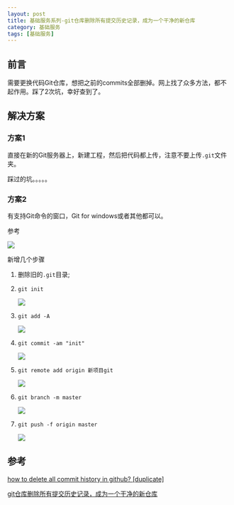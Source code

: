 ```yaml
---
layout: post
title: 基础服务系列-git仓库删除所有提交历史记录，成为一个干净的新仓库
category: 基础服务 
tags: [基础服务]
---
```

    
## 前言

需要更换代码Git仓库，想把之前的commits全部删掉。网上找了众多方法，都不起作用。踩了2次坑，幸好查到了。

## 解决方案

### 方案1

直接在新的Git服务器上，新建工程，然后把代码都上传，注意不要上传`.git`文件夹。

踩过的坑。。。。。

### 方案2

有支持Git命令的窗口，Git for windows或者其他都可以。

参考

![](https://oscimg.oschina.net/oscnet/7bd06d90255d2a6e9289150b79b74708147.jpg)

新增几个步骤

1. 删除旧的`.git`目录;
2. `git init`

	![](https://oscimg.oschina.net/oscnet/4073b277a522f4aa0176efc75bbdaf8abba.jpg)

3. `git add -A`

	![](https://oscimg.oschina.net/oscnet/d85d79de356843a98bae4dcda24607fbc15.jpg)

4. `git commit -am "init"`

	![](https://oscimg.oschina.net/oscnet/b98f935643d7abbb8d57b2bef3845f323a6.jpg)

5. `git remote add origin 新项目git`

	![](https://oscimg.oschina.net/oscnet/ff112974d83ef5c635c0656a75da9727db8.jpg)

6. `git branch -m master`

	![](https://oscimg.oschina.net/oscnet/48c7f8d313effcae28e3dc51f8b176122ee.jpg)

7. `git push -f origin master`

	![](https://oscimg.oschina.net/oscnet/c07a43c5cbdee14722b9f7b075faff45156.jpg)

## 参考

[how to delete all commit history in github? [duplicate]
](https://stackoverflow.com/questions/13716658/how-to-delete-all-commit-history-in-github)

[git仓库删除所有提交历史记录，成为一个干净的新仓库](https://yuhongjun.github.io/tech/2017/04/28/git%E4%BB%93%E5%BA%93%E5%88%A0%E9%99%A4%E6%89%80%E6%9C%89%E6%8F%90%E4%BA%A4%E5%8E%86%E5%8F%B2%E8%AE%B0%E5%BD%95-%E6%88%90%E4%B8%BA%E4%B8%80%E4%B8%AA%E5%B9%B2%E5%87%80%E7%9A%84%E6%96%B0%E4%BB%93%E5%BA%93.html)